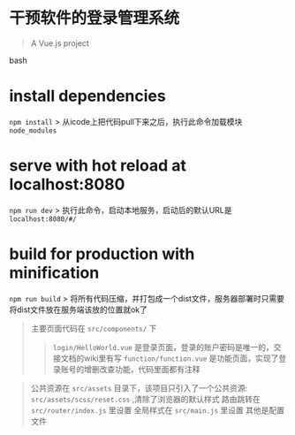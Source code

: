 # 干预软件的登录管理系统

> A Vue.js project

 
bash

# install dependencies
`npm install`
    > 从icode上把代码pull下来之后，执行此命令加载模块`node_modules`

# serve with hot reload at localhost:8080
`npm run dev`
    > 执行此命令，启动本地服务，启动后的默认URL是`localhost:8080/#/`

# build for production with minification
`npm run build`
    > 将所有代码压缩，并打包成一个dist文件，服务器部署时只需要将dist文件放在服务端该放的位置就ok了

> 主要页面代码在 `src/components/` 下
>> `login/HelloWorld.vue` 是登录页面，登录的账户密码是唯一的，交接文档的wiki里有写
>> `function/function.vue` 是功能页面，实现了登录账号的增删改查功能，代码里面都有注释

> 公共资源在 `src/assets` 目录下，该项目只引入了一个公共资源: `src/assets/scss/reset.css` ,清除了浏览器的默认样式
> 路由跳转在 `src/router/index.js` 里设置
> 全局样式在 `src/main.js` 里设置
> 其他是配置文件